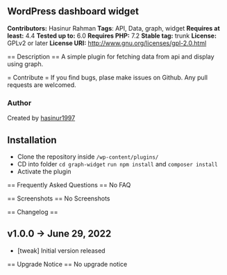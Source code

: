 ## WordPress dashboard widget

**Contributors:** Hasinur Rahman
**Tags**: API, Data, graph, widget
**Requires at least:** 4.4
**Tested up to:** 6.0
**Requires PHP:** 7.2
**Stable tag:** trunk
**License:** GPLv2 or later
**License URI:** http://www.gnu.org/licenses/gpl-2.0.html

== Description ==
A simple plugin for fetching data from api and display using graph.

= Contribute =
If you find bugs, plase make issues on Github. Any pull requests are welcomed.

### Author
Created by [hasinur1997](https://github.com/hasinur1997)

## Installation
- Clone the repository inside `/wp-content/plugins/`
- CD into folder `cd graph-widget`
 `run npm install` and `composer install`
- Activate the plugin

== Frequently Asked Questions ==
No FAQ

== Screenshots ==
No Screenshots

== Changelog ==

v1.0.0 -> June 29, 2022
--------------------------------------------
- [tweak] Initial version released

== Upgrade Notice ==
No upgrade notice
